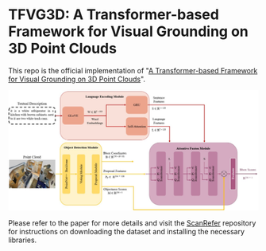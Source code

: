 # TFVG3D: A Transformer-based Framework for Visual Grounding on 3D Point Clouds

This repo is the official implementation of "[A Transformer-based Framework for Visual Grounding on 3D Point Clouds](https://ieeexplore.ieee.org/document/10475280)".

![Diagram](./image/Diagram.jpg)

Please refer to the paper for more details and visit the [ScanRefer](https://github.com/daveredrum/ScanRefer) repository for instructions on downloading the dataset and installing the necessary libraries.
